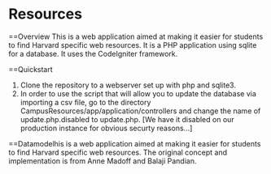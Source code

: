 Resources
===============

==Overview
This is a web application aimed at making it easier for students to find Harvard specific web resources. It is a PHP application using sqlite for a database. It uses the CodeIgniter framework.

==Quickstart
1) Clone the repository to a webserver set up with php and sqlite3.
2) In order to use the script that will allow you to update the database via importing a csv file, go to the directory CampusResources/app/application/controllers and change the name of update.php.disabled to update.php.   [We have it disabled on our production instance for obvious securty reasons...]

==Datamodelhis is a web application aimed at making it easier for students to find Harvard specific web resources. The original concept and implementation is from Anne Madoff and Balaji Pandian. 
